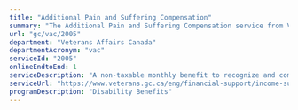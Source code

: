 ```yaml
---
title: "Additional Pain and Suffering Compensation"
summary: "The Additional Pain and Suffering Compensation service from Veterans Affairs Canada is available end-to-end online, according to the GC Service Inventory."
url: "gc/vac/2005"
department: "Veterans Affairs Canada"
departmentAcronym: "vac"
serviceId: "2005"
onlineEndtoEnd: 1
serviceDescription: "A non-taxable monthly benefit to recognize and compensate Veterans for the non-economic loss associated with service-related permanent and severe impairments that cause a barrier in life after service."
serviceUrl: "https://www.veterans.gc.ca/eng/financial-support/income-support/additional-pain-suffering"
programDescription: "Disability Benefits"
---
```

